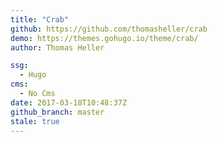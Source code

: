 ```yaml
---
title: "Crab"
github: https://github.com/thomasheller/crab
demo: https://themes.gohugo.io/theme/crab/
author: Thomas Heller

ssg:
  - Hugo
cms:
  - No Cms
date: 2017-03-18T10:48:37Z
github_branch: master
stale: true
---
```


